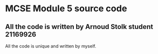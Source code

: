 # MCSE Module 5 source code
## All the code is written by Arnoud Stolk student 21169926
All the code is unique and written by myself.
